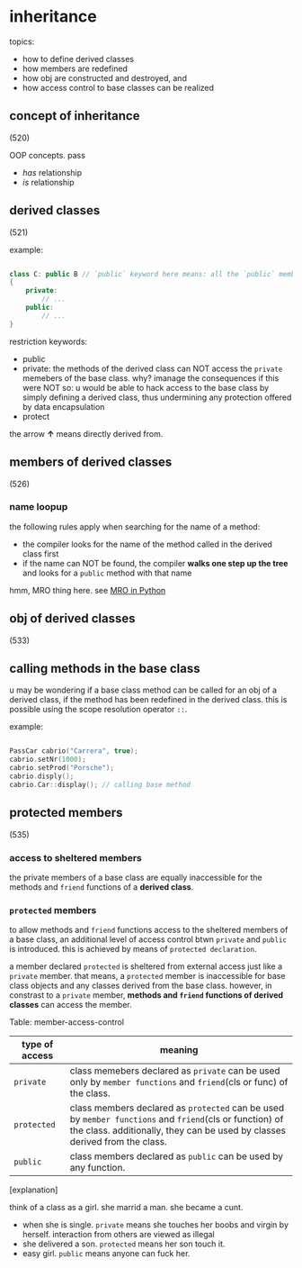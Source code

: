 # inheritance

topics:

- how to define derived classes
- how members are redefined
- how obj are constructed and destroyed, and
- how access control to base classes can be realized

## concept of inheritance

(520)

OOP concepts. pass

- *has* relationship
- *is* relationship

## derived classes

(521)

example:

```c++

class C: public B // `public` keyword here means: all the `public` members in the base class B are publicly available in the derived class C.
{
    private:
        // ...
    public:
        // ...
}

```

restriction keywords:

- public
- private: the methods of the derived class can NOT access the `private` memebers of the base class. why? imanage the consequences if this were NOT so: u would be able to hack access to the base class by simply defining a derived class, thus undermining any protection offered by data encapsulation
- protect

the arrow **↑** means directly derived from.

## members of derived classes

(526)

### name loopup

the following rules apply when searching for the name of a method:

- the compiler looks for the name of the method called in the derived class first
- if the name can NOT be found, the compiler **walks one step up the tree** and looks for a `public` method with that name

hmm, MRO thing here. see <a href="src_code\chapter-23-Inheritance\demo_mro.py">MRO in Python</a>

## obj of derived classes

(533)

## calling methods in the base class

u may be wondering if a base class method can be called for an obj of a derived class, if the method has been redefined in the derived class. this is possible using the scope resolution operator `::`.

example:

```c++

PassCar cabrio("Carrera", true);
cabrio.setNr(1000);
cabrio.setProd("Porsche");
cabrio.disply();
cabrio.Car::display(); // calling base method

```

## protected members

(535)

### access to sheltered members

the private members of a base class are equally inaccessible for the methods and `friend` functions of a **derived class**.

### `protected` members

to allow methods and `friend` functions access to the sheltered members of a base class, an additional level of access control btwn `private` and `public` is introduced. this is achieved by means of `protected declaration`.

a member declared `protected` is sheltered from external access just like a `private` member. that means, a `protected` member is inaccessible for base class objects and any classes derived from the base class. however, in constrast to a `private` member, **methods and `friend` functions of derived classes** can access the member.

Table: member-access-control

| type of access    | meaning                                                                                                                                                                               |
|-------------------|---------------------------------------------------------------------------------------------------------------------------------------------------------------------------------------|
| `private`         | class memebers declared as `private` can be used only by `member functions` and `friend`(cls or func) of the class.                                                                   |
| `protected`       | class members declared as `protected` can be used by `member functions` and `friend`(cls or function) of the class. additionally, they can be used by classes derived from the class. |
| `public`          | class members declared as `public` can be used by any function.                                                                                                                       |

[explanation]

think of a class as a girl. 
she marrid a man. she became a cunt.

- when she is single. `private` means she touches her boobs and virgin by herself. interaction from others are viewed as illegal
- she delivered a son. `protected` means her son touch it.
- easy girl. `public` means anyone can fuck her.
